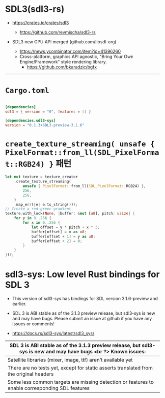 # SDL3(sdl3-rs)

- https://crates.io/crates/sdl3
  - https://github.com/revmischa/sdl3-rs

- SDL3 new GPU API merged (github.com/libsdl-org)
  - https://news.ycombinator.com/item?id=41396260
  - Cross-platform, graphics API agnostic, "Bring Your Own Engine/Framework" style rendering library.
    - https://github.com/bkaradzic/bgfx

<hr />

# `Cargo.toml`

```toml

[dependencies]
sdl3 = { version = "0", features = [] }

[dependencies.sdl3-sys]
version = "0.1.3+SDL3-preview-3.1.6"
```

# `create_texture_streaming( unsafe { PixelFormat::from_ll(SDL_PixelFormat::RGB24) }` 패턴

```rs
let mut texture = texture_creator
    .create_texture_streaming(
        unsafe { PixelFormat::from_ll(SDL_PixelFormat::RGB24) },
        256,
        256,
    )
    .map_err(|e| e.to_string())?;
// Create a red-green gradient
texture.with_lock(None, |buffer: &mut [u8], pitch: usize| {
    for y in 0..256 {
        for x in 0..256 {
            let offset = y * pitch + x * 3;
            buffer[offset] = x as u8;
            buffer[offset + 1] = y as u8;
            buffer[offset + 2] = 0;
        }
    }
})?;
```


# sdl3-sys: Low level Rust bindings for SDL 3

- This version of sdl3-sys has bindings for SDL version 3.1.6-preview and earlier.

- SDL 3 is ABI stable as of the 3.1.3 preview release, but sdl3-sys is new and may have bugs. Please submit an issue at github if you have any issues or comments!

- https://docs.rs/sdl3-sys/latest/sdl3_sys/

|SDL 3 is ABI stable as of the 3.1.3 preview release, but sdl3-sys is new and may have bugs <br ?> Known issues:|
|-|
|Satellite libraries (mixer, image, ttf) aren’t available yet|
|There are no tests yet, except for static asserts translated from the original headers|
|Some less common targets are missing detection or features to enable corresponding SDL features|

